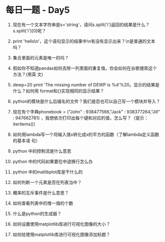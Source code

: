 # 每日一题 - Day5

1. 现在有一个文本字符串是s='string'，请问s.split('i')返回的结果是什么？s.split('i')[0]呢？

  

2. print 'hello\n'，这个语句显示的结果中\n有没有显示出来？\n是普通的文本吗？



3. 集合里面的元素是唯一的吗？



4. 假如你不知道pandas如何去除一列里面的重复值，你会如何在谷歌搜索这个方法？(用英
    文)



5. dewp=20 print 'The missing number of DEWP is %d'%20。显示的结果是什么？如何用
    format和{}实现相同的显示结果？



6. python的模块是什么后缀名的文件？我们是否也可以自己写一个模块并导入？



7. 现在有个字典phonebook = {"John" : 938477566,"Jack" : 938377264,"Jill" : 947662781}
     ，我想依次打印出每个键和对应的值，怎么写？（提示：iteritems()）
8. 如何用lambda写一个将输入值x转化成x的平方的函数（了解lambda定义函数的基本语
     句）



9. python 中的控制流是什么意思

10. python 中的代码如果要在中途换行怎么办

11. python 中的matlibplot库是干什么的

12. 如何判断一个元素是否在列表当中？

13. 概率的互斥事件是什么意思？

14. 如何查看列表中的惟一值的个数

15. 什么是python的生成器？

16. 如何设置使用matplotlib库进行可视化图像的大小？

17. 如何给使用matplotlib库进行可视化图像添加标题？



